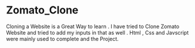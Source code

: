 # Zomato_Clone
Cloning a Website is a Great Way to learn . I have tried to Clone Zomato Website and tried to add my inputs in that as well . Html , Css and Javscript were mainly used to complete and the Project.
